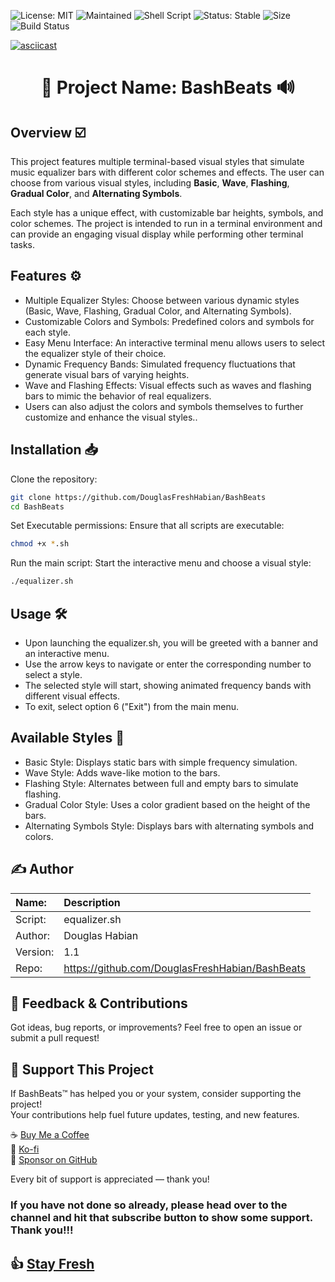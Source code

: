 ![License: MIT](https://img.shields.io/badge/License-MIT-green.svg)
![Maintained](https://img.shields.io/badge/Maintained-Yes-brightgreen.svg)
![Shell Script](https://img.shields.io/badge/Bash-IPv6Shield-blue.svg)
![Status: Stable](https://img.shields.io/badge/Status-Stable-brightgreen.svg)
![Size](https://img.shields.io/github/repo-size/DouglasFreshHabian/BashBeats)
![Build Status](https://img.shields.io/github/workflow/status/DouglasFreshHabian/BashBeats/readme-checker?label=readme-check)

[![asciicast](https://asciinema.org/a/717434.svg)](https://asciinema.org/a/717434)
<h1 align="center">
🎵 Project Name: BashBeats 🔊
</h1>

## Overview ☑️

This project features multiple terminal-based visual styles that simulate music equalizer bars with different color schemes and effects. The user can choose from various visual styles, including **Basic**, **Wave**, **Flashing**, **Gradual Color**, and **Alternating Symbols**.

Each style has a unique effect, with customizable bar heights, symbols, and color schemes. The project is intended to run in a terminal environment and can provide an engaging visual display while performing other terminal tasks.

## Features ⚙️

* Multiple Equalizer Styles: Choose between various dynamic styles (Basic, Wave, Flashing, Gradual Color, and Alternating Symbols).
* Customizable Colors and Symbols: Predefined colors and symbols for each style.
* Easy Menu Interface: An interactive terminal menu allows users to select the equalizer style of their choice.
* Dynamic Frequency Bands: Simulated frequency fluctuations that generate visual bars of varying heights.
* Wave and Flashing Effects: Visual effects such as waves and flashing bars to mimic the behavior of real equalizers.
* Users can also adjust the colors and symbols themselves to further customize and enhance the visual styles..

## Installation 📥

Clone the repository:

```bash
git clone https://github.com/DouglasFreshHabian/BashBeats
cd BashBeats
```
Set Executable permissions: Ensure that all scripts are executable:
```bash
chmod +x *.sh
```

Run the main script: Start the interactive menu and choose a visual style:
```bash
./equalizer.sh
```
## Usage 🛠️ 

* Upon launching the equalizer.sh, you will be greeted with a banner and an interactive menu.
* Use the arrow keys to navigate or enter the corresponding number to select a style.
* The selected style will start, showing animated frequency bands with different visual effects.
* To exit, select option 6 ("Exit") from the main menu.

## Available Styles 🎨

* Basic Style: Displays static bars with simple frequency simulation.
* Wave Style: Adds wave-like motion to the bars.
* Flashing Style: Alternates between full and empty bars to simulate flashing.
* Gradual Color Style: Uses a color gradient based on the height of the bars.
* Alternating Symbols Style: Displays bars with alternating symbols and colors.

## ✍️ Author

| Name:             | Description                                       |
| :---------------- | :------------------------------------------------ |
| Script:           | equalizer.sh                                      |
| Author:           | Douglas Habian                                    |
| Version:          | 1.1                                               |
| Repo:             | https://github.com/DouglasFreshHabian/BashBeats   |

## 💬 Feedback & Contributions

Got ideas, bug reports, or improvements?
Feel free to open an issue or submit a pull request!

## 💖 Support This Project

If BashBeats™ has helped you or your system, consider supporting the project!  
Your contributions help fuel future updates, testing, and new features.

☕ [Buy Me a Coffee](https://www.buymeacoffee.com/douglashabian)  
💸 [Ko-fi](https://ko-fi.com/douglashabian)  
🎁 [Sponsor on GitHub](https://github.com/sponsors/DouglasFreshHabian)

Every bit of support is appreciated — thank you!


### If you have not done so already, please head over to the channel and hit that subscribe button to show some support. Thank you!!!

## 👍 [Stay Fresh](https://www.youtube.com/@DouglasHabian-tq5ck) 

<!-- Reach out to me if you are interested in collaboration or want to contract with me for any of the following:
	Building Github Pages
	Creating Youtube Videos
	Editing Youtube Videos
	Youtube Thumbnail Creation
	Anything Pertaining to Linux! -->

<!-- 
 _____              _       _____                        _          
|  ___| __ ___  ___| |__   |  ___|__  _ __ ___ _ __  ___(_) ___ ___ 
| |_ | '__/ _ \/ __| '_ \  | |_ / _ \| '__/ _ \ '_ \/ __| |/ __/ __|
|  _|| | |  __/\__ \ | | | |  _| (_) | | |  __/ | | \__ \ | (__\__ \
|_|  |_|  \___||___/_| |_| |_|  \___/|_|  \___|_| |_|___/_|\___|___/
        dfresh@tutanota.com Fresh Forensics, LLC 2025 -->

